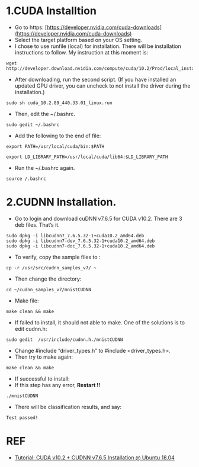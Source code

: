 # 1.CUDA Installtion 
* Go to https: [https://developer.nvidia.com/cuda-downloads](https://developer.nvidia.com/cuda-downloads)
* Select the target platform based on your OS setting.
* I chose to use runfile (local) for installation. There will be installation instructions to follow. My instruction at this moment is:
```
wget http://developer.download.nvidia.com/compute/cuda/10.2/Prod/local_installers/cuda_10.2.89_440.33.01_linux.run
```
* After downloading, run the second script. (If you have installed an updated GPU driver, you can uncheck to not install the driver during the installation.)
```
sudo sh cuda_10.2.89_440.33.01_linux.run
```
* Then, edit the ~/.bashrc.
```
sudo gedit ~/.bashrc

```
* Add the following to the end of file:
```
export PATH=/usr/local/cuda/bin:$PATH 

export LD_LIBRARY_PATH=/usr/local/cuda/lib64:$LD_LIBRARY_PATH
```
* Run the ~/.bashrc again.
```
source /.bashrc
```

# 2.CUDNN Installation.
* Go to login and download cuDNN v7.6.5 for CUDA v10.2. There are 3 deb files. That’s it.
```
sudo dpkg -i libcudnn7_7.6.5.32-1+cuda10.2_amd64.deb
sudo dpkg -i libcudnn7-dev_7.6.5.32-1+cuda10.2_amd64.deb
sudo dpkg -i libcudnn7-doc_7.6.5.32-1+cuda10.2_amd64.deb
```
* To verify, copy the sample files to :
```
cp -r /usr/src/cudnn_samples_v7/ ~
```
* Then change the directory:
```
cd ~/cudnn_samples_v7/mnistCUDNN
```
* Make file:
```
make clean && make 
```
* If failed to install, it should not able to make. One of the solutions is to edit cudnn.h:
```
sudo gedit  /usr/include/cudnn.h./mnistCUDNN

```
* Change #include “driver_types.h” to #include <driver_types.h>.
* Then try to make again:
```
make clean && make 
```
* If successful to install:
* If this step has any error, **Restart !!**
```
./mnistCUDNN
```
* There will be classification results, and say:
```
Test passed!
```
# REF 
* [Tutorial: CUDA v10.2 + CUDNN v7.6.5 Installation @ Ubuntu 18.04](https://sh-tsang.medium.com/tutorial-cuda-v10-2-cudnn-v7-6-5-installation-ubuntu-18-04-3d24c157473f)

